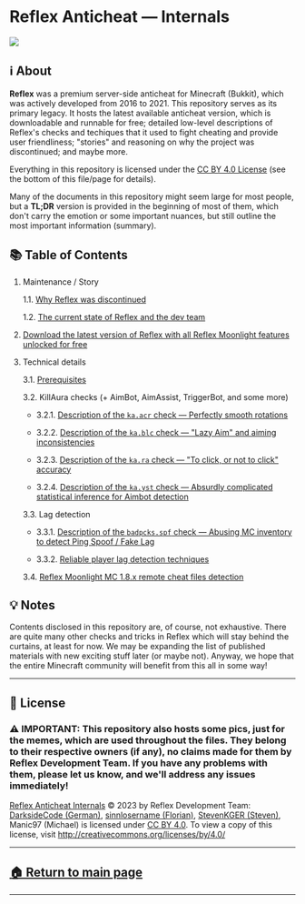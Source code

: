 # Reflex Anticheat — Internals

![][reflex-logo-big]




## ℹ️ About

**Reflex** was a premium server-side anticheat for Minecraft (Bukkit), which was actively developed from 2016 to 2021. This repository serves as its primary legacy. It hosts the latest available anticheat version, which is downloadable and runnable for free; detailed low-level descriptions of Reflex's checks and techiques that it used to fight cheating and provide user friendliness; "stories" and reasoning on why the project was discontinued; and maybe more.

Everything in this repository is licensed under the [CC BY 4.0 License][license] (see the bottom of this file/page for details).

Many of the documents in this repository might seem large for most people, but a **TL;DR** version is provided in the beginning of most of them, which don't carry the emotion or some important nuances, but still outline the most important information (summary).




## 📚 Table of Contents

1. Maintenance / Story

   1.1. [Why Reflex was discontinued][why-discontinued]

   1.2. [The current state of Reflex and the dev team][current-state]

2. [Download the latest version of Reflex with all Reflex Moonlight features unlocked for free][download-reflex]

3. Technical details

   3.1. [Prerequisites][prerequisites]

   3.2. KillAura checks (+ AimBot, AimAssist, TriggerBot, and some more)
   
   - 3.2.1. [Description of the `ka.acr` check — Perfectly smooth rotations][check.ka.acr]

   - 3.2.2. [Description of the `ka.blc` check — "Lazy Aim" and aiming inconsistencies][check.ka.blc]
  
   - 3.2.3. [Description of the `ka.ra` check — "To click, or not to click" accuracy][check.ka.ra]
  
   - 3.2.4. [Description of the `ka.yst` check — Absurdly complicated statistical inference for Aimbot detection][check.ka.yst]
  
   3.3. Lag detection

   - 3.3.1. [Description of the `badpcks.spf` check — Abusing MC inventory to detect Ping Spoof / Fake Lag][check.badpcks.spf]
  
   - 3.3.2. [Reliable player lag detection techniques][lag-accounting]
   
   3.4. [Reflex Moonlight MC 1.8.x remote cheat files detection][desc-and-list-of-cheat-files-det]






## 💡 Notes

Contents disclosed in this repository are, of course, not exhaustive. There are quite many other checks and tricks in Reflex which will stay behind the curtains, at least for now. We may be expanding the list of published materials with new exciting stuff later (or maybe not). Anyway, we hope that the entire Minecraft community will benefit from this all in some way!







---

## 📄 License

### ⚠ IMPORTANT: This repository also hosts some pics, just for the memes, which are used throughout the files. They belong to their respective owners (if any), no claims made for them by Reflex Development Team. If you have any problems with them, please let us know, and we'll address any issues immediately!

[Reflex Anticheat Internals][reflex-anticheat-internals] © 2023 by Reflex Development Team: [DarksideCode (German)][dev-german], [sinnlosername (Florian)][dev-florian], [StevenKGER (Steven)][dev-steven], Manic97 (Michael) is licensed under [CC BY 4.0][license]. To view a copy of this license, visit http://creativecommons.org/licenses/by/4.0/

[license]: http://creativecommons.org/licenses/by/4.0

[reflex-anticheat-internals]: https://github.com/MeGysssTaa/reflex-anticheat-internals

[dev-german]: https://github.com/MeGysssTaa

[dev-florian]: https://github.com/sinnlosername

[dev-steven]: https://github.com/StevenKGER

---

## [🏠 Return to main page][reflex-anticheat-internals]

---









[reflex-logo-big]: https://github.com/MeGysssTaa/reflex-anticheat-internals/blob/8a35007fca0904771d767a1ad466e1d140a79ba6/assets/Reflex%20Logo%20Big.png

[download-reflex]: https://github.com/MeGysssTaa/reflex-anticheat-internals/releases/tag/v11.3-5-27732ae-MOONLIGHT

[why-discontinued]: https://github.com/MeGysssTaa/reflex-anticheat-internals/blob/main/texts/1.1.%20Why%20Reflex%20was%20discontinued.md

[current-state]: https://github.com/MeGysssTaa/reflex-anticheat-internals/blob/main/texts/1.2.%20The%20current%20state%20of%20Reflex%20and%20the%20dev%20team.md

[prerequisites]: https://github.com/MeGysssTaa/reflex-anticheat-internals/blob/main/texts/3.1.%20Prerequisites.md

[check.ka.acr]: https://github.com/MeGysssTaa/reflex-anticheat-internals/blob/main/texts/3.2.1.%20Description%20of%20the%20%60ka.acr%60%20check.md

[check.ka.blc]: https://github.com/MeGysssTaa/reflex-anticheat-internals/blob/main/texts/3.2.2.%20Description%20of%20the%20%60ka.blc%60%20check.md

[check.ka.ra]: https://github.com/MeGysssTaa/reflex-anticheat-internals/blob/44278f9677985ca0228623f2664a3f97afa76dc7/texts/3.2.3.%20Description%20of%20the%20%60ka.ra%60%20check.md

[check.ka.yst]: https://github.com/MeGysssTaa/reflex-anticheat-internals/blob/bded082d37bfc4f3b49629e79b0ee0fc6849bf6e/texts/3.2.4.%20Description%20of%20the%20%60ka.yst%60%20check.md

[check.badpcks.spf]: https://github.com/MeGysssTaa/reflex-anticheat-internals/blob/5a79038e28d6984371c741b0d2981b8eba795444/texts/3.3.1.%20Description%20of%20the%20%60badpcks.spf%60%20check.md

[lag-accounting]: https://github.com/MeGysssTaa/reflex-anticheat-internals/blob/4b8965deb58c1ee376512e74fafcb0ddb4dc85b9/texts/3.3.2.%20Reliable%20player%20lag%20detection.md

[desc-and-list-of-cheat-files-det]: https://github.com/MeGysssTaa/reflex-anticheat-internals/blob/d52562bb6e8258f5745ba89ebade1475a2c0203a/texts/3.4.%20Reflex%20Moonlight%20remote%20cheat%20files%20detection.md







